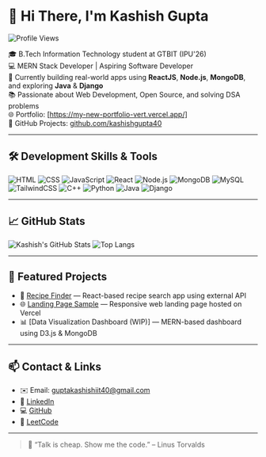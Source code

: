 # 👋 Hi There, I'm Kashish Gupta

![Profile Views](https://komarev.com/ghpvc/?username=kashishgupta40&color=blue)


🎓 B.Tech Information Technology student at GTBIT (IPU'26)  
💻 MERN Stack Developer | Aspiring Software Developer  
🚀 Currently building real-world apps using **ReactJS**, **Node.js**, **MongoDB**, and exploring **Java** & **Django**  
📚 Passionate about Web Development, Open Source, and solving DSA problems  
🌐 Portfolio: [https://my-new-portfolio-vert.vercel.app/]  
📁 GitHub Projects: [github.com/kashishgupta40](https://github.com/kashishgupta40)

---

## 🛠️ Development Skills & Tools

![HTML](https://img.shields.io/badge/-HTML5-orange?logo=html5)
![CSS](https://img.shields.io/badge/-CSS3-blue?logo=css3)
![JavaScript](https://img.shields.io/badge/-JavaScript-yellow?logo=javascript)
![React](https://img.shields.io/badge/-React-black?logo=react)
![Node.js](https://img.shields.io/badge/-Node.js-339933?logo=node.js)
![MongoDB](https://img.shields.io/badge/-MongoDB-darkgreen?logo=mongodb)
![MySQL](https://img.shields.io/badge/-MySQL-blue?logo=mysql)
![TailwindCSS](https://img.shields.io/badge/-TailwindCSS-38b2ac?logo=tailwind-css)
![C++](https://img.shields.io/badge/-C++-00599C?logo=c%2B%2B)
![Python](https://img.shields.io/badge/-Python-yellow?logo=python)
![Java](https://img.shields.io/badge/-Java-red?logo=java)
![Django](https://img.shields.io/badge/-Django-darkgreen?logo=django)

---

## 📈 GitHub Stats

![Kashish's GitHub Stats](https://github-readme-stats.vercel.app/api?username=kashishgupta40&show_icons=true&theme=tokyonight)
![Top Langs](https://github-readme-stats.vercel.app/api/top-langs/?username=kashishgupta40&layout=compact&theme=tokyonight)

---

## 🚀 Featured Projects

- 🔎 [Recipe Finder](https://github.com/kashishgupta40/recipe-finder) — React-based recipe search app using external API  
- 🌐 [Landing Page Sample](https://github.com/kashishgupta40/landing-page-sample) — Responsive web landing page hosted on Vercel   
- 📊 [Data Visualization Dashboard (WIP)] — MERN-based dashboard using D3.js & MongoDB  

---

## 📫 Contact & Links

- ✉️ Email: [guptakashishiit40@gmail.com](mailto:guptakashishiit40@gmail.com)  
- 💼 [LinkedIn](https://www.linkedin.com/in/kashish-gupta-064575260/)  
- 💻 [GitHub](https://github.com/kashishgupta40)  
- 🧠 [LeetCode](https://leetcode.com/u/kashishgupta40/)

---

> 💬 “Talk is cheap. Show me the code.” – Linus Torvalds
